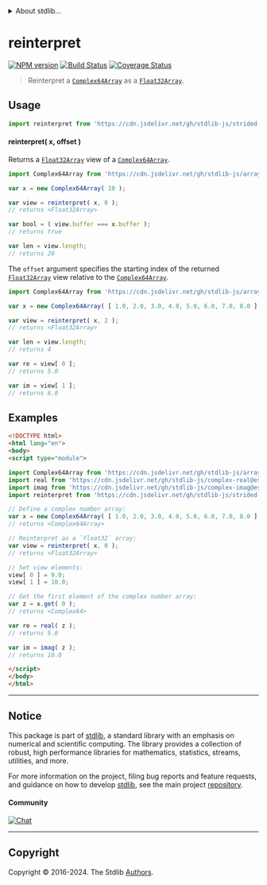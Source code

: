 <!--

@license Apache-2.0

Copyright (c) 2021 The Stdlib Authors.

Licensed under the Apache License, Version 2.0 (the "License");
you may not use this file except in compliance with the License.
You may obtain a copy of the License at

   http://www.apache.org/licenses/LICENSE-2.0

Unless required by applicable law or agreed to in writing, software
distributed under the License is distributed on an "AS IS" BASIS,
WITHOUT WARRANTIES OR CONDITIONS OF ANY KIND, either express or implied.
See the License for the specific language governing permissions and
limitations under the License.

-->


<details>
  <summary>
    About stdlib...
  </summary>
  <p>We believe in a future in which the web is a preferred environment for numerical computation. To help realize this future, we've built stdlib. stdlib is a standard library, with an emphasis on numerical and scientific computation, written in JavaScript (and C) for execution in browsers and in Node.js.</p>
  <p>The library is fully decomposable, being architected in such a way that you can swap out and mix and match APIs and functionality to cater to your exact preferences and use cases.</p>
  <p>When you use stdlib, you can be absolutely certain that you are using the most thorough, rigorous, well-written, studied, documented, tested, measured, and high-quality code out there.</p>
  <p>To join us in bringing numerical computing to the web, get started by checking us out on <a href="https://github.com/stdlib-js/stdlib">GitHub</a>, and please consider <a href="https://opencollective.com/stdlib">financially supporting stdlib</a>. We greatly appreciate your continued support!</p>
</details>

# reinterpret

[![NPM version][npm-image]][npm-url] [![Build Status][test-image]][test-url] [![Coverage Status][coverage-image]][coverage-url] <!-- [![dependencies][dependencies-image]][dependencies-url] -->

> Reinterpret a [`Complex64Array`][@stdlib/array/complex64] as a [`Float32Array`][@stdlib/array/float32].

<!-- Section to include introductory text. Make sure to keep an empty line after the intro `section` element and another before the `/section` close. -->

<section class="intro">

</section>

<!-- /.intro -->

<!-- Package usage documentation. -->



<section class="usage">

## Usage

```javascript
import reinterpret from 'https://cdn.jsdelivr.net/gh/stdlib-js/strided-base-reinterpret-complex64@v0.2.0-esm/index.mjs';
```

#### reinterpret( x, offset )

Returns a [`Float32Array`][@stdlib/array/float32] view of a [`Complex64Array`][@stdlib/array/complex64].

```javascript
import Complex64Array from 'https://cdn.jsdelivr.net/gh/stdlib-js/array-complex64@esm/index.mjs';

var x = new Complex64Array( 10 );

var view = reinterpret( x, 0 );
// returns <Float32Array>

var bool = ( view.buffer === x.buffer );
// returns true

var len = view.length;
// returns 20
```

The `offset` argument specifies the starting index of the returned [`Float32Array`][@stdlib/array/float32] view relative to the [`Complex64Array`][@stdlib/array/complex64].

```javascript
import Complex64Array from 'https://cdn.jsdelivr.net/gh/stdlib-js/array-complex64@esm/index.mjs';

var x = new Complex64Array( [ 1.0, 2.0, 3.0, 4.0, 5.0, 6.0, 7.0, 8.0 ] );

var view = reinterpret( x, 2 );
// returns <Float32Array>

var len = view.length;
// returns 4

var re = view[ 0 ];
// returns 5.0

var im = view[ 1 ];
// returns 6.0
```

</section>

<!-- /.usage -->

<!-- Package usage notes. Make sure to keep an empty line after the `section` element and another before the `/section` close. -->

<section class="notes">

</section>

<!-- /.notes -->

<!-- Package usage examples. -->

<section class="examples">

## Examples

<!-- eslint no-undef: "error" -->

```html
<!DOCTYPE html>
<html lang="en">
<body>
<script type="module">

import Complex64Array from 'https://cdn.jsdelivr.net/gh/stdlib-js/array-complex64@esm/index.mjs';
import real from 'https://cdn.jsdelivr.net/gh/stdlib-js/complex-real@esm/index.mjs';
import imag from 'https://cdn.jsdelivr.net/gh/stdlib-js/complex-imag@esm/index.mjs';
import reinterpret from 'https://cdn.jsdelivr.net/gh/stdlib-js/strided-base-reinterpret-complex64@v0.2.0-esm/index.mjs';

// Define a complex number array:
var x = new Complex64Array( [ 1.0, 2.0, 3.0, 4.0, 5.0, 6.0, 7.0, 8.0 ] );
// returns <Complex64Array>

// Reinterpret as a `float32` array:
var view = reinterpret( x, 0 );
// returns <Float32Array>

// Set view elements:
view[ 0 ] = 9.0;
view[ 1 ] = 10.0;

// Get the first element of the complex number array:
var z = x.get( 0 );
// returns <Complex64>

var re = real( z );
// returns 9.0

var im = imag( z );
// returns 10.0

</script>
</body>
</html>
```

</section>

<!-- /.examples -->

<!-- Section to include cited references. If references are included, add a horizontal rule *before* the section. Make sure to keep an empty line after the `section` element and another before the `/section` close. -->

<section class="references">

</section>

<!-- /.references -->

<!-- Section for related `stdlib` packages. Do not manually edit this section, as it is automatically populated. -->

<section class="related">

</section>

<!-- /.related -->

<!-- Section for all links. Make sure to keep an empty line after the `section` element and another before the `/section` close. -->


<section class="main-repo" >

* * *

## Notice

This package is part of [stdlib][stdlib], a standard library with an emphasis on numerical and scientific computing. The library provides a collection of robust, high performance libraries for mathematics, statistics, streams, utilities, and more.

For more information on the project, filing bug reports and feature requests, and guidance on how to develop [stdlib][stdlib], see the main project [repository][stdlib].

#### Community

[![Chat][chat-image]][chat-url]

---

## Copyright

Copyright &copy; 2016-2024. The Stdlib [Authors][stdlib-authors].

</section>

<!-- /.stdlib -->

<!-- Section for all links. Make sure to keep an empty line after the `section` element and another before the `/section` close. -->

<section class="links">

[npm-image]: http://img.shields.io/npm/v/@stdlib/strided-base-reinterpret-complex64.svg
[npm-url]: https://npmjs.org/package/@stdlib/strided-base-reinterpret-complex64

[test-image]: https://github.com/stdlib-js/strided-base-reinterpret-complex64/actions/workflows/test.yml/badge.svg?branch=v0.2.0
[test-url]: https://github.com/stdlib-js/strided-base-reinterpret-complex64/actions/workflows/test.yml?query=branch:v0.2.0

[coverage-image]: https://img.shields.io/codecov/c/github/stdlib-js/strided-base-reinterpret-complex64/main.svg
[coverage-url]: https://codecov.io/github/stdlib-js/strided-base-reinterpret-complex64?branch=v0.2.0

<!--

[dependencies-image]: https://img.shields.io/david/stdlib-js/strided-base-reinterpret-complex64.svg
[dependencies-url]: https://david-dm.org/stdlib-js/strided-base-reinterpret-complex64/main

-->

[chat-image]: https://img.shields.io/gitter/room/stdlib-js/stdlib.svg
[chat-url]: https://app.gitter.im/#/room/#stdlib-js_stdlib:gitter.im

[stdlib]: https://github.com/stdlib-js/stdlib

[stdlib-authors]: https://github.com/stdlib-js/stdlib/graphs/contributors

[umd]: https://github.com/umdjs/umd
[es-module]: https://developer.mozilla.org/en-US/docs/Web/JavaScript/Guide/Modules

[deno-url]: https://github.com/stdlib-js/strided-base-reinterpret-complex64/tree/deno
[deno-readme]: https://github.com/stdlib-js/strided-base-reinterpret-complex64/blob/deno/README.md
[umd-url]: https://github.com/stdlib-js/strided-base-reinterpret-complex64/tree/umd
[umd-readme]: https://github.com/stdlib-js/strided-base-reinterpret-complex64/blob/umd/README.md
[esm-url]: https://github.com/stdlib-js/strided-base-reinterpret-complex64/tree/esm
[esm-readme]: https://github.com/stdlib-js/strided-base-reinterpret-complex64/blob/esm/README.md
[branches-url]: https://github.com/stdlib-js/strided-base-reinterpret-complex64/blob/main/branches.md

[@stdlib/array/complex64]: https://github.com/stdlib-js/array-complex64/tree/esm

[@stdlib/array/float32]: https://github.com/stdlib-js/array-float32/tree/esm

</section>

<!-- /.links -->
